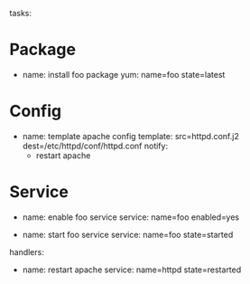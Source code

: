 tasks:
  # Package
  - name: install foo package
    yum: name=foo state=latest
  
  # Config
  - name: template apache config
    template: src=httpd.conf.j2 dest=/etc/httpd/conf/httpd.conf
    notify:
      - restart apache
  
  # Service
  - name: enable foo service
    service: name=foo enabled=yes
  
  - name: start foo service
    service: name=foo state=started

handlers:
  - name: restart apache
    service: name=httpd state=restarted
